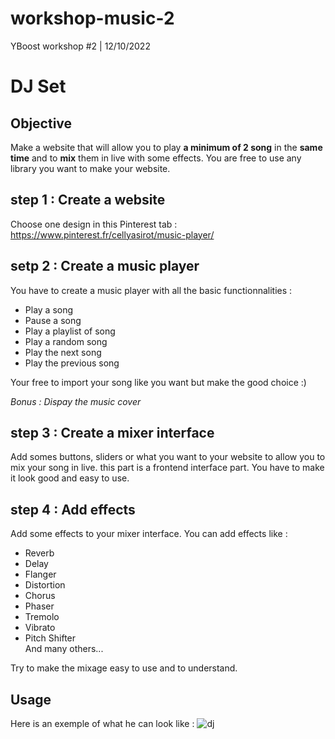 # workshop-music-2
YBoost workshop #2 | 12/10/2022

# DJ Set

## Objective 
Make a website that will allow you to play **a minimum of 2 song** in the **same time** and to **mix** them in live with some effects.
You are free to use any library you want to make your website.

## step 1 : Create a website

Choose one design in this Pinterest tab : https://www.pinterest.fr/cellyasirot/music-player/

## setp 2 : Create a music player
You have to create a music player with all the basic functionnalities :
* Play a song
* Pause a song
* Play a playlist of song
* Play a random song
* Play the next song
* Play the previous song

Your free to import your song like you want but make the good choice :)

*Bonus : Dispay the music cover*

## step 3 : Create a mixer interface
Add somes buttons, sliders or what you want to your website to allow you to mix your song in live. this part is a frontend interface part. You have to make it look good and easy to use.

## step 4 : Add effects
Add some effects to your mixer interface. You can add effects like :
* Reverb
* Delay
* Flanger
* Distortion
* Chorus
* Phaser
* Tremolo
* Vibrato
* Pitch Shifter  
And many others...  

Try to make the mixage easy to use and to understand.

## Usage
Here is an exemple of what he can look like : ![dj](https://i.imgur.com/e0a5xsz.gif)
